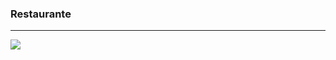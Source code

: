 ### Restaurante
---

<img src="https://github.com/Gui-Pires/Restaurante/tree/bef6afb827dc231a88f4f035795d38061a4449b1/src/imagens/Restaurand-1.png">
